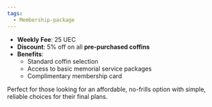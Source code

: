 ```yaml
---
tags:
  - Membership-package
---
```

- **Weekly Fee**: 25 UEC
- **Discount**: 5% off on all **pre-purchased coffins**
- **Benefits**:
    - Standard coffin selection
    - Access to basic memorial service packages
    - Complimentary membership card

Perfect for those looking for an affordable, no-frills option with simple, reliable choices for their final plans.